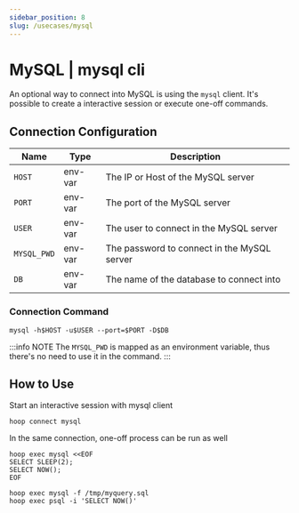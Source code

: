 ```yaml
---
sidebar_position: 8
slug: /usecases/mysql
---
```


# MySQL | mysql cli

An optional way to connect into MySQL is using the `mysql` client. It's possible to create a interactive session or execute one-off commands.

## Connection Configuration

| Name         | Type    | Description                                    |
|------------- | ------- | ---------------------------------------------- |
| `HOST`       | env-var | The IP or Host of the MySQL server             |
| `PORT`       | env-var | The port of the MySQL server                   |
| `USER`       | env-var | The user to connect in the MySQL server        |
| `MYSQL_PWD`  | env-var | The password to connect in the MySQL server    |
| `DB`         | env-var | The name of the database to connect into       |

### Connection Command

```shell
mysql -h$HOST -u$USER --port=$PORT -D$DB
```

:::info NOTE
The `MYSQL_PWD` is mapped as an environment variable, thus there's no need to use it in the command.
:::

## How to Use

Start an interactive session with mysql client

```shell
hoop connect mysql
```

In the same connection, one-off process can be run as well

```shell
hoop exec mysql <<EOF
SELECT SLEEP(2);
SELECT NOW();
EOF
```

```shell
hoop exec mysql -f /tmp/myquery.sql
hoop exec psql -i 'SELECT NOW()'
```
